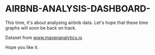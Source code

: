 # AIRBNB-ANALYSIS-DASHBOARD-


This time, it's about analysing airbnb data. 
Let's hope that these time graphs will soon be back on track.

Dataset from www.mavenanalytics.io

Hope you like it.

